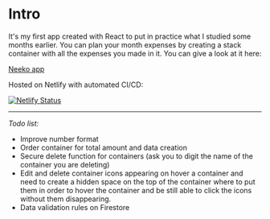 # Intro

It's my first app created with React to put in practice what I studied some months earlier. You can plan your month expenses by creating a stack container with all the expenses you made in it.
You can give a look at it here:

[Neeko app](https://neeko-app.netlify.app/ "Homepage")

Hosted on Netlify with automated CI/CD:

[![Netlify Status](https://api.netlify.com/api/v1/badges/0618e3ee-7cd9-4955-a111-fc3db214cfad/deploy-status)](https://app.netlify.com/sites/effervescent-cheesecake-896011/deploys)

---

_Todo list:_

- Improve number format
- Order container for total amount and data creation
- Secure delete function for containers (ask you to digit the name of the container you are deleting)
- Edit and delete container icons appearing on hover a container and need to create a hidden space on the top of the container where to put them in order to hover the container and be still able to click the icons without them disappearing.
- Data validation rules on Firestore